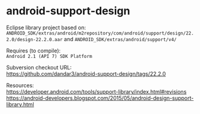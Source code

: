 android-support-design
======================

Eclipse library project based on:<br/>
`ANDROID_SDK/extras/android/m2repository/com/android/support/design/22.2.0/design-22.2.0.aar`
and
`ANDROID_SDK/extras/android/support/v4/`

Requires (to compile):<br/>
`Android 2.1 (API 7) SDK Platform`

Subversion checkout URL:<br/>
https://github.com/dandar3/android-support-design/tags/22.2.0

Resources:<br/>
https://developer.android.com/tools/support-library/index.html#revisions<br/>
https://android-developers.blogspot.com/2015/05/android-design-support-library.html
